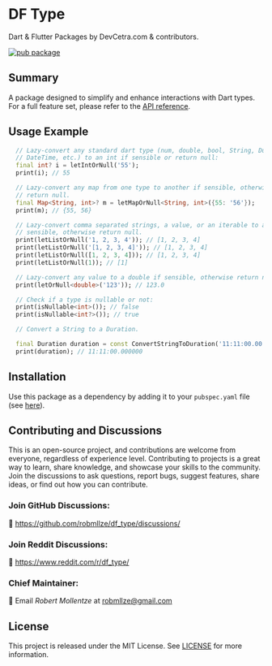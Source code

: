 # DF Type

Dart & Flutter Packages by DevCetra.com & contributors.

[![pub package](https://img.shields.io/pub/v/df_type.svg)](https://pub.dev/packages/df_type)

## Summary

A package designed to simplify and enhance interactions with Dart types. For a full feature set, please refer to the [API reference](https://pub.dev/documentation/df_type/).

## Usage Example

```dart
  // Lazy-convert any standard dart type (num, double, bool, String, Duration,
  // DateTime, etc.) to an int if sensible or return null:
  final int? i = letIntOrNull('55');
  print(i); // 55

  // Lazy-convert any map from one type to another if sensible, otherwise
  // return null.
  final Map<String, int>? m = letMapOrNull<String, int>({55: '56'});
  print(m); // {55, 56}

  // Lazy-convert comma separated strings, a value, or an iterable to a list if
  // sensible, otherwise return null.
  print(letListOrNull('1, 2, 3, 4')); // [1, 2, 3, 4]
  print(letListOrNull('[1, 2, 3, 4]')); // [1, 2, 3, 4]
  print(letListOrNull([1, 2, 3, 4])); // [1, 2, 3, 4]
  print(letListOrNull(1)); // [1]

  // Lazy-convert any value to a double if sensible, otherwise return null.
  print(letOrNull<double>('123')); // 123.0

  // Check if a type is nullable or not:
  print(isNullable<int>()); // false
  print(isNullable<int?>()); // true

  // Convert a String to a Duration.

  final Duration duration = const ConvertStringToDuration('11:11:00.00').toDuration();
  print(duration); // 11:11:00.000000
```

## Installation

Use this package as a dependency by adding it to your `pubspec.yaml` file (see [here](https://pub.dev/packages/df_type/install)).

## Contributing and Discussions

This is an open-source project, and contributions are welcome from everyone, regardless of experience level. Contributing to projects is a great way to learn, share knowledge, and showcase your skills to the community. Join the discussions to ask questions, report bugs, suggest features, share ideas, or find out how you can contribute.

### Join GitHub Discussions:

💬 https://github.com/robmllze/df_type/discussions/

### Join Reddit Discussions:

💬 https://www.reddit.com/r/df_type/

### Chief Maintainer:

📧 Email _Robert Mollentze_ at robmllze@gmail.com

## License

This project is released under the MIT License. See [LICENSE](https://raw.githubusercontent.com/robmllze/df_type/main/LICENSE) for more information.
